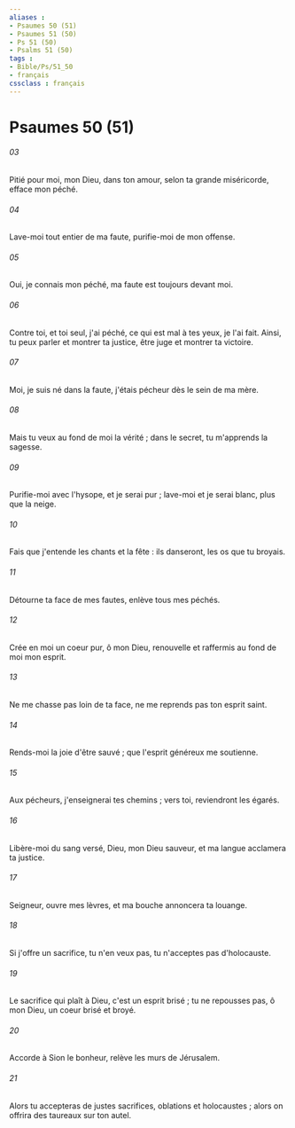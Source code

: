 ```yaml
---
aliases : 
- Psaumes 50 (51)
- Psaumes 51 (50)
- Ps 51 (50)
- Psalms 51 (50)
tags : 
- Bible/Ps/51_50
- français
cssclass : français
---
```


# Psaumes 50 (51)

###### 03
Pitié pour moi, mon Dieu, dans ton amour, selon ta grande miséricorde, efface mon péché.
###### 04
Lave-moi tout entier de ma faute, purifie-moi de mon offense.
###### 05
Oui, je connais mon péché, ma faute est toujours devant moi.
###### 06
Contre toi, et toi seul, j'ai péché, ce qui est mal à tes yeux, je l'ai fait. Ainsi, tu peux parler et montrer ta justice, être juge et montrer ta victoire.
###### 07
Moi, je suis né dans la faute, j'étais pécheur dès le sein de ma mère.
###### 08
Mais tu veux au fond de moi la vérité ; dans le secret, tu m'apprends la sagesse.
###### 09
Purifie-moi avec l'hysope, et je serai pur ; lave-moi et je serai blanc, plus que la neige.
###### 10
Fais que j'entende les chants et la fête : ils danseront, les os que tu broyais.
###### 11
Détourne ta face de mes fautes, enlève tous mes péchés.
###### 12
Crée en moi un coeur pur, ô mon Dieu, renouvelle et raffermis au fond de moi mon esprit.
###### 13
Ne me chasse pas loin de ta face, ne me reprends pas ton esprit saint.
###### 14
Rends-moi la joie d'être sauvé ; que l'esprit généreux me soutienne.
###### 15
Aux pécheurs, j'enseignerai tes chemins ; vers toi, reviendront les égarés.
###### 16
Libère-moi du sang versé, Dieu, mon Dieu sauveur, et ma langue acclamera ta justice.
###### 17
Seigneur, ouvre mes lèvres, et ma bouche annoncera ta louange.
###### 18
Si j'offre un sacrifice, tu n'en veux pas, tu n'acceptes pas d'holocauste.
###### 19
Le sacrifice qui plaît à Dieu, c'est un esprit brisé ; tu ne repousses pas, ô mon Dieu, un coeur brisé et broyé.
###### 20
Accorde à Sion le bonheur, relève les murs de Jérusalem.
###### 21
Alors tu accepteras de justes sacrifices, oblations et holocaustes ; alors on offrira des taureaux sur ton autel.
